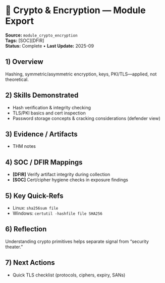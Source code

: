 # 🔐 Crypto & Encryption — Module Export
**Source:** `module_crypto_encryption`  
**Tags:** [SOC][DFIR]  
**Status:** Complete • **Last Update:** 2025-09

## 1) Overview
Hashing, symmetric/asymmetric encryption, keys, PKI/TLS—applied, not theoretical.

## 2) Skills Demonstrated
- Hash verification & integrity checking
- TLS/PKI basics and cert inspection
- Password storage concepts & cracking considerations (defender view)

## 3) Evidence / Artifacts
- THM notes

## 4) SOC / DFIR Mappings
- **[DFIR]** Verify artifact integrity during collection
- **[SOC]** Cert/cipher hygiene checks in exposure findings

## 5) Key Quick-Refs
- Linux: `sha256sum file`  
- Windows: `certutil -hashfile file SHA256`

## 6) Reflection
Understanding crypto primitives helps separate signal from “security theater.”

## 7) Next Actions
- Quick TLS checklist (protocols, ciphers, expiry, SANs)
